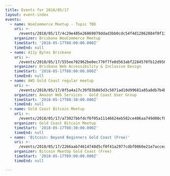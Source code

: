 ```yaml
---
title: Events for 2018/05/17
layout: event-index
events:
  - name: WooCommerce Meetup - Topic TBD
    uri: >-
      /events/2018/05/17/4c29e485e26869079ddad3bb0cdc54f4d12862884f0f1316ef7752ca22219ec2
    organizer: Brisbane WooCommerce Meetup
    timeStart: '2018-05-17T08:00:00.000Z'
    timeEnd: null
  - name: A11y Bytes Brisbane
    uri: >-
      /events/2018/05/17/555ee702962be0ec770f7fe0d563abf2284570fb12d956d8be609f2002613695
    organizer: Brisbane Web Accessibility & Inclusive Design
    timeStart: '2018-05-17T08:00:00.000Z'
    timeEnd: null
  - name: AWS Gold Coast regular meetup
    uri: >-
      /events/2018/05/17/8f5a4a17c39f83b865d3c5071ad10d99681a85a8db7b4b2d7d92a375f772c2d7
    organizer: Amazon Web Services - Gold Coast User Group
    timeStart: '2018-05-17T08:30:00.000Z'
    timeEnd: null
  - name: Gold Coast Bitcoin Meetup
    uri: >-
      /events/2018/05/17/a73027bbfdcf6f05a11146624eb582ce406aa749d00cf0682288ed40da5f6379
    organizer: Gold Coast Bitcoin Meetup
    timeStart: '2018-05-17T08:30:00.000Z'
    timeEnd: null
  - name: 'Bitcoin: Beyond Beginners Gold Coast (Free)'
    uri: >-
      /events/2018/05/17/2266aab74614748d5cf0f41a2977cdbf0860e21e7acceac5cb8554f541d793be
    organizer: Bitcoin MeetUp Gold Coast (Free)
    timeStart: '2018-05-17T09:00:00.000Z'
    timeEnd: null

---
```

